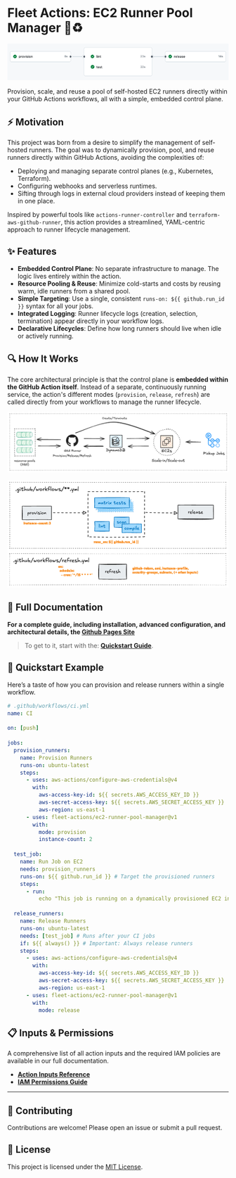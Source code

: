 # Fleet Actions: EC2 Runner Pool Manager 🚀♻️

![Sample Workflow](./docs/assets/sample-workflow-light.png)

Provision, scale, and reuse a pool of self-hosted EC2 runners directly within
your GitHub Actions workflows, all with a simple, embedded control plane.

## ⚡️ Motivation

This project was born from a desire to simplify the management of self-hosted
runners. The goal was to dynamically provision, pool, and reuse runners directly
within GitHub Actions, avoiding the complexities of:

- Deploying and managing separate control planes (e.g., Kubernetes, Terraform).
- Configuring webhooks and serverless runtimes.
- Sifting through logs in external cloud providers instead of keeping them in
  one place.

Inspired by powerful tools like `actions-runner-controller` and
`terraform-aws-github-runner`, this action provides a streamlined, YAML-centric
approach to runner lifecycle management.

## ✨ Features

- **Embedded Control Plane**: No separate infrastructure to manage. The logic
  lives entirely within the action.
- **Resource Pooling & Reuse**: Minimize cold-starts and costs by reusing warm,
  idle runners from a shared pool.
- **Simple Targeting**: Use a single, consistent `runs-on: ${{ github.run_id }}`
  syntax for all your jobs.
- **Integrated Logging**: Runner lifecycle logs (creation, selection,
  termination) appear directly in your workflow logs.
- **Declarative Lifecycles**: Define how long runners should live when idle or
  actively running.

## 🔍 How It Works

The core architectural principle is that the control plane is **embedded within
the GitHub Action itself**. Instead of a separate, continuously running service,
the action's different modes (`provision`, `release`, `refresh`) are called
directly from your workflows to manage the runner lifecycle.

![Simplified Architecture](./docs/assets/simplified-architecture.png)

![](./docs/assets/mode-and-workflows.png)

## 📖 Full Documentation

**For a complete guide, including installation, advanced configuration, and
architectural details, the
[Github Pages Site](https://fleet-actions.github.io/ec2-runner-pool-manager/)**

> To get to it, start with the:
> **[Quickstart Guide](https://fleet-actions.github.io/ec2-runner-pool-manager/#getting-started)**.

## 🚀 Quickstart Example

Here’s a taste of how you can provision and release runners within a single
workflow.

```yaml
# .github/workflows/ci.yml
name: CI

on: [push]

jobs:
  provision_runners:
    name: Provision Runners
    runs-on: ubuntu-latest
    steps:
      - uses: aws-actions/configure-aws-credentials@v4
        with:
          aws-access-key-id: ${{ secrets.AWS_ACCESS_KEY_ID }}
          aws-secret-access-key: ${{ secrets.AWS_SECRET_ACCESS_KEY }}
          aws-region: us-east-1
      - uses: fleet-actions/ec2-runner-pool-manager@v1
        with:
          mode: provision
          instance-count: 2

  test_job:
    name: Run Job on EC2
    needs: provision_runners
    runs-on: ${{ github.run_id }} # Target the provisioned runners
    steps:
      - run:
          echo "This job is running on a dynamically provisioned EC2 instance!"

  release_runners:
    name: Release Runners
    runs-on: ubuntu-latest
    needs: [test_job] # Runs after your CI jobs
    if: ${{ always() }} # Important: Always release runners
    steps:
      - uses: aws-actions/configure-aws-credentials@v4
        with:
          aws-access-key-id: ${{ secrets.AWS_ACCESS_KEY_ID }}
          aws-secret-access-key: ${{ secrets.AWS_SECRET_ACCESS_KEY }}
          aws-region: us-east-1
      - uses: fleet-actions/ec2-runner-pool-manager@v1
        with:
          mode: release
```

## 📋 Inputs & Permissions

A comprehensive list of all action inputs and the required IAM policies are
available in our full documentation.

- [**Action Inputs Reference**](https://fleet-actions.github.io/ec2-runner-pool-manager/getting-started/advanced-configuration/)
- [**IAM Permissions Guide**](https://fleet-actions.github.io/ec2-runner-pool-manager/getting-started/prerequisites/#3-iam-user-for-github-actions-workflow)

---

## 🤝 Contributing

Contributions are welcome! Please open an issue or submit a pull request.

## 📜 License

This project is licensed under the [MIT License](LICENSE).
